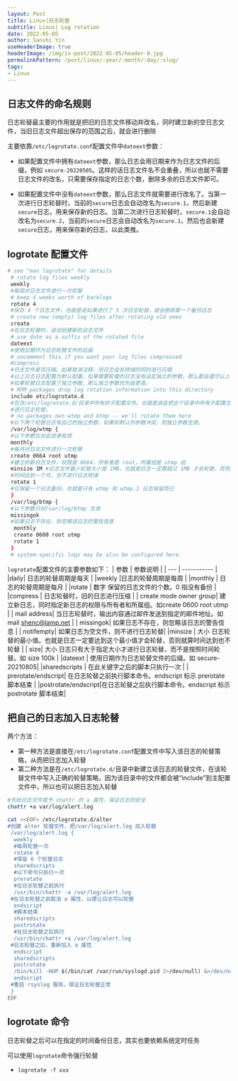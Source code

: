 ```yaml
---
layout: Post
title: Linux|日志轮替 
subtitle: Linux| Log rotation
date: 2022-05-05
author: Sanshi Yin
useHeaderImage: true
headerImage: /img/in-post/2022-05-05/header-0.jpg
permalinkPattern: /post/linux/:year/:month/:day/:slug/
tags:
- Linux
---
```


## 日志文件的命名规则

日志轮替最主要的作用就是把旧的日志文件移动并改名，同时建立新的空日志文件，当旧日志文件超出保存的范围之后，就会进行删除

主要依靠`/etc/logrotate.conf`配置文件中`dateext`参数：

- 如果配置文件中拥有`dateext`参数，那么日志会用日期来作为日志文件的后缀，例如 `secure-20220505`。这样的话日志文件名不会重叠，所以也就不需要日志文件的改名，只需要保存指定的日志个数，删除多余的日志文件即可。

- 如果配置文件中没有`dateext`参数，那么日志文件就需要进行改名了。当第一次进行日志轮替时，当前的`secure`日志会自动改名为`secure.1`，然后新建`secure`日志，用来保存新的日志。当第二次进行日志轮替时，`secure.1`会自动改名为`secure.2`，当前的`secure`日志会自动改名为`secure.1`，然后也会新建`secure`日志，用来保存新的日志，以此类推。

## logrotate 配置文件
```bash
# see "man logrotate" for details
 # rotate log files weekly
 weekly
 #每周对日志文件进行一次轮替
 # keep 4 weeks worth of backlogs
 rotate 4
 #保存 4 个日志文件，也就是说如果进行了 5 次日志轮替，就会删除第一个备份日志
 # create new (empty) log files after rotating old ones
 create
 #在日志轮替时，自动创建新的日志文件
 # use date as a suffix of the rotated file
 dateext
 #使用日期作为日志轮替文件的后缀
 # uncomment this if you want your log files compressed
 #compress
 #日志文件是否压缩。如果取消注释，则日志会在转储的同时进行压缩
 #以上日志日志配置为默认配置，如果需要轮替的日志没有设定独立的参数，那么都会遵守以上参数。
 #如果轮替日志配置了独立参数，那么独立参数优先级更高。
 # RPM packages drop log rotation information into this directory
 include etc/logrotate.d
 #包含/etc/logrotate.d/目录中所有的子配置文件。也就是说会把这个目录中所有子配置文件读取进来，
 #进行日志轮替。
 # no packages own wtmp and btmp -- we'll rotate them here
 #以下两个轮替日志有自己的独立参数，如果和默认的参数冲突，则独立参数生效。
 /var/log/wtmp {
 #以下参数仅对此目录有效
 monthly
 #每月对日志文件进行一次轮替
 create 0664 root utmp
 #建立的新日志文件，权限是 0664，所有者是 root，所属组是 utmp 组
 minsize 1M #日志文件最小轮替大小是 1MB。也就是日志一定要超过 1MB 才会轮替，否则就算
 #时间达到一个月，也不进行日志转储
 rotate 1
 #仅保留一个日志备份。也就是只有 wtmp 和 wtmp.1 日志保留而已
 }
 /var/log/btmp {
 #以下参数只对/var/log/btmp 生效
 missingok
 #如果日志不存在，则忽略该日志的警告信息
  monthly
  create 0600 root utmp
  rotate 1
 }
 # system-specific logs may be also be configured here.
```
`logrotate`配置文件的主要参数如下：
| 参数 | 参数说明 |
| --- | ----------- |
|daily|  日志的轮替周期是每天 |
|weekly	|日志的轮替周期是每周   |
|monthly	| 日志的轮替周期是每月  |
|rotate	|  数字	保留的日志文件的个数。0 指没有备份 |
|compress	| 日志轮替时，旧的日志进行压缩  |
|	create mode owner group|  建立新日志，同时指定新日志的权限与所有者和所属组。如create 0600 root utmp |
|	mail address| 当日志轮替时，输出内容通过邮件发送到指定的邮件地址。如mail shenc@lamp.net  |
|	missingok| 如果日志不存在，则忽略该日志的警告信息  |
|	notifempty|   如果日志为空文件，则不进行日志轮替|
|minsize	|  大小	日志轮替的最小值。也就是日志一定要达到这个最小值才会轮替，否则就算时间达到也不轮替  |
|	size|  大小	日志只有大于指定大小才进行日志轮替，而不是按照时间轮替。如 size 100k |
|dateext	|   使用日期作为日志轮替文件的后缀。如 secure-20210805|
|sharedscripts	| 在此关键字之后的脚本只执行一次  |
|	prerotate/endscript| 在日志轮替之前执行脚本命令。endscript 标示 prerotate 脚本结束  |
|postrotate/endscript|在日志轮替之后执行脚本命令。endscript 标示 postrotate 脚本结束|
## 把自己的日志加入日志轮替

两个方法：

- 第一种方法是直接在`/etc/logrotate.conf`配置文件中写入该日志的轮替策略，从而把日志加入轮替
- 第二种方法是在`/etc/logrotate.d/`目录中新建立该日志的轮替文件，在该轮替文件中写入正确的轮替策略，因为该目录中的文件都会被“include”到主配置文件中，所以也可以把日志加入轮替

```bash
#先给日志文件赋予 chattr 的 a 属性，保证日志的安全
chattr +a var/log/alert.log

cat <<EOF> /etc/logrotate.d/alter
#创建 alter 轮替文件，把/var/log/alert.log 加入轮替
 /var/log/alert.log {
  weekly
  #每周轮替一次
  rotate 6
  #保留 6 个轮替日志
  sharedscripts
  #以下命令只执行一次
  prerotate
  #在日志轮替之前执行
  /usr/bin/chattr -a /var/log/alert.log
 #在日志轮替之前取消 a 属性，以便让日志可以轮替
  endscript
  #脚本结束
  sharedscripts
  postrotate
  #在日志轮替之后执行
  /usr/bin/chattr +a /var/log/alert.log
 #日志轮替之后，重新加入 a 属性
  endscript
  sharedscripts
  postrotate
  /bin/kill -HUP $(/bin/cat /var/run/syslogd.pid 2>/dev/null) &>/dev/null
  endscript
 #重启 rsyslog 服务，保证日志轮替正常
 }
EOF
```

## logrotate 命令

日志轮替之后可以在指定的时间备份日志，其实也要依赖系统定时任务

可以使用`logrotate`命令强行轮替

- `logrotate -f xxx`

